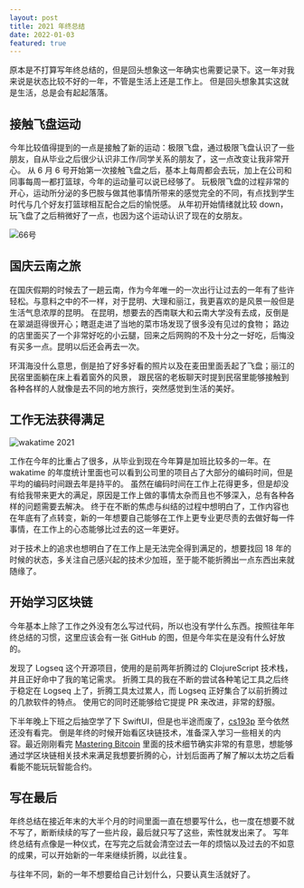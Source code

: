 ```yaml
---
layout: post
title: 2021 年终总结
date: 2022-01-03
featured: true
---
```


原本是不打算写年终总结的，但是回头想象这一年确实也需要记录下。这一年对我来说是状态比较不好的一年，不管是生活上还是工作上。
但是回头想象其实这就是生活，总是会有起起落落。

## 接触飞盘运动

今年比较值得提到的一点是接触了新的运动：极限飞盘，通过极限飞盘认识了一些朋友，自从毕业之后很少认识非工作/同学关系的朋友了，这一点改变让我非常开心。
从 6 月 6 号开始第一次接触飞盘之后，基本上每周都会去玩，加上在公司和同事每周一都打篮球，今年的运动量可以说已经够了。
玩极限飞盘的过程非常的开心，运动所分泌的多巴胺与做其他事情所带来的感觉完全的不同，有点找到学生时代与几个好友打篮球相互配合之后的愉悦感。
从年初开始情绪就比较 down，玩飞盘了之后稍微好了一点，也因为这个运动认识了现在的女朋友。

![66号](https://ahonn-me.oss-cn-beijing.aliyuncs.com/images/P6qJzU.jpeg)

## 国庆云南之旅

在国庆假期的时候去了一趟云南，作为今年唯一的一次出行让过去的一年有了些许轻松。与意料之中的不一样，对于昆明、大理和丽江，我更喜欢的是风景一般但是生活气息浓厚的昆明。
在昆明，想要去的西南联大和云南大学没有去成，反倒是在翠湖逛得很开心；瞎逛走进了当地的菜市场发现了很多没有见过的食物；
路边的店里面买了一个非常好吃的小云腿，回来之后网购的不及十分之一好吃，后悔没有买多一点。昆明以后还会再去一次。

环洱海没什么意思，倒是拍了好多好看的照片以及在麦田里面丢起了飞盘；丽江的民宿里面躺在床上看着窗外的风景，
跟民宿的老板聊天时提到民宿里能够接触到各种各样的人就像是去不同的地方旅行，突然感觉到生活的美好。

## 工作无法获得满足

![wakatime 2021](https://ahonn-me.oss-cn-beijing.aliyuncs.com/images/GZIpU1.png)

工作在今年的比重占了很多，从毕业到现在今年算是加班比较多的一年。在 wakatime 的年度统计里面也可以看到公司里的项目占了大部分的编码时间，但是平均的编码时间跟去年是持平的。
虽然在编码时间在工作上花得更多，但是却没有给我带来更大的满足，原因是工作上做的事情太杂而且也不够深入，总有各种各样的问题需要去解决。
终于在不断的焦虑与纠结的过程中想明白了，工作内容也在年底有了点转变，新的一年想要自己能够在工作上更专业更尽责的去做好每一件事情，在工作上的心态能够比过去的这一年更好。

对于技术上的追求也想明白了在工作上是无法完全得到满足的，想要找回 18 年的时候的状态，多关注自己感兴起的技术少加班，至于能不能折腾出一点东西出来就随缘了。

## 开始学习区块链

今年基本上除了工作之外没有怎么写过代码，所以也没有学什么东西。按照往年年终总结的习惯，这里应该会有一张 GitHub 的图，但是今年实在是没有什么好放的。

发现了 Logseq 这个开源项目，使用的是前两年折腾过的 ClojureScript 技术栈，并且正好命中了我的笔记需求。
折腾工具的我在不断的尝试各种笔记工具之后终于稳定在 Logseq 上了，折腾工具太过累人，而 Logseq 正好集合了以前折腾过的几款软件的特点。
使用它的同时还能够给它提提 PR 来改进，非常的舒服。

下半年晚上下班之后抽空学了下 SwiftUI，但是也半途而废了，[cs193p](https://cs193p.sites.stanford.edu/) 至今依然还没有看完。
倒是年终的时候开始看区块链技术，准备深入学习一些相关的内容。最近刚刚看完 [Mastering Bitcoin](https://github.com/bitcoinbook/bitcoinbook)
里面的技术细节确实非常的有意思，想能够通过学区块链相关技术来满足我想要折腾的心，计划后面再了解了解以太坊之后看看能不能玩玩智能合约。

## 写在最后

年终总结在接近年末的大半个月的时间里面一直在想要写什么，也一度在想要不就不写了，断断续续的写了一些片段，最后就只写了这些，索性就发出来了。
写年终总结有点像是一种仪式，在写完之后就会清空过去一年的烦恼以及过去的不如意的成果，可以开始新的一年来继续折腾，以此往复。

与往年不同，新的一年不想要给自己计划什么，只要认真生活就好了。

